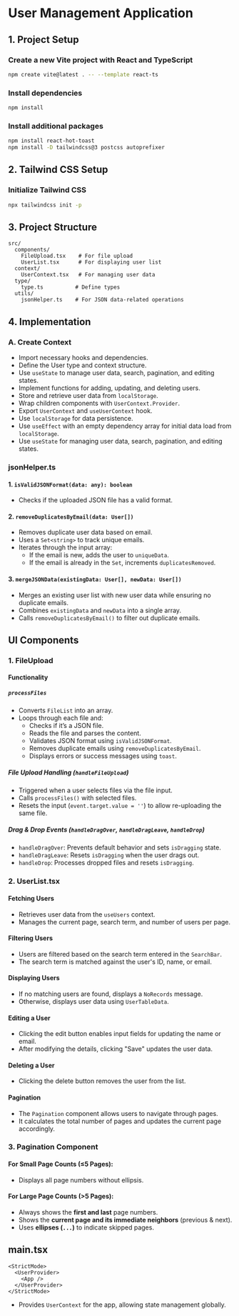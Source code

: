 # User Management Application

## 1. Project Setup

### Create a new Vite project with React and TypeScript
```sh
npm create vite@latest . -- --template react-ts
```

### Install dependencies
```sh
npm install
```

### Install additional packages
```sh
npm install react-hot-toast
npm install -D tailwindcss@3 postcss autoprefixer
```

## 2. Tailwind CSS Setup

### Initialize Tailwind CSS
```sh
npx tailwindcss init -p
```

## 3. Project Structure
```
src/
  components/
    FileUpload.tsx    # For file upload
    UserList.tsx      # For displaying user list
  context/
    UserContext.tsx   # For managing user data
  type/
    type.ts          # Define types
  utils/
    jsonHelper.ts    # For JSON data-related operations
```

## 4. Implementation

### A. Create Context
- Import necessary hooks and dependencies.
- Define the User type and context structure.
- Use `useState` to manage user data, search, pagination, and editing states.
- Implement functions for adding, updating, and deleting users.
- Store and retrieve user data from `localStorage`.
- Wrap children components with `UserContext.Provider`.
- Export `UserContext` and `useUserContext` hook.
- Use `localStorage` for data persistence.
- Use `useEffect` with an empty dependency array for initial data load from `localStorage`.
- Use `useState` for managing user data, search, pagination, and editing states.

### jsonHelper.ts

#### 1. `isValidJSONFormat(data: any): boolean`
- Checks if the uploaded JSON file has a valid format.

#### 2. `removeDuplicatesByEmail(data: User[])`
- Removes duplicate user data based on email.
- Uses a `Set<string>` to track unique emails.
- Iterates through the input array:
  - If the email is new, adds the user to `uniqueData`.
  - If the email is already in the `Set`, increments `duplicatesRemoved`.

#### 3. `mergeJSONData(existingData: User[], newData: User[])`
- Merges an existing user list with new user data while ensuring no duplicate emails.
- Combines `existingData` and `newData` into a single array.
- Calls `removeDuplicatesByEmail()` to filter out duplicate emails.

## UI Components

### 1. FileUpload

#### Functionality

##### `processFiles`
- Converts `FileList` into an array.
- Loops through each file and:
  - Checks if it’s a JSON file.
  - Reads the file and parses the content.
  - Validates JSON format using `isValidJSONFormat`.
  - Removes duplicate emails using `removeDuplicatesByEmail`.
  - Displays errors or success messages using `toast`.

##### File Upload Handling (`handleFileUpload`)
- Triggered when a user selects files via the file input.
- Calls `processFiles()` with selected files.
- Resets the input (`event.target.value = ''`) to allow re-uploading the same file.

##### Drag & Drop Events (`handleDragOver`, `handleDragLeave`, `handleDrop`)
- `handleDragOver`: Prevents default behavior and sets `isDragging` state.
- `handleDragLeave`: Resets `isDragging` when the user drags out.
- `handleDrop`: Processes dropped files and resets `isDragging`.

### 2. UserList.tsx

#### Fetching Users
- Retrieves user data from the `useUsers` context.
- Manages the current page, search term, and number of users per page.

#### Filtering Users
- Users are filtered based on the search term entered in the `SearchBar`.
- The search term is matched against the user's ID, name, or email.

#### Displaying Users
- If no matching users are found, displays a `NoRecords` message.
- Otherwise, displays user data using `UserTableData`.

#### Editing a User
- Clicking the edit button enables input fields for updating the name or email.
- After modifying the details, clicking "Save" updates the user data.

#### Deleting a User
- Clicking the delete button removes the user from the list.

#### Pagination
- The `Pagination` component allows users to navigate through pages.
- It calculates the total number of pages and updates the current page accordingly.

### 3. Pagination Component

#### For Small Page Counts (≤5 Pages):
- Displays all page numbers without ellipsis.

#### For Large Page Counts (>5 Pages):
- Always shows the **first and last** page numbers.
- Shows the **current page and its immediate neighbors** (previous & next).
- Uses **ellipses (`...`)** to indicate skipped pages.

## main.tsx

```tsx
<StrictMode>
  <UserProvider>
    <App />
  </UserProvider>
</StrictMode>
```

- Provides `UserContext` for the app, allowing state management globally.

